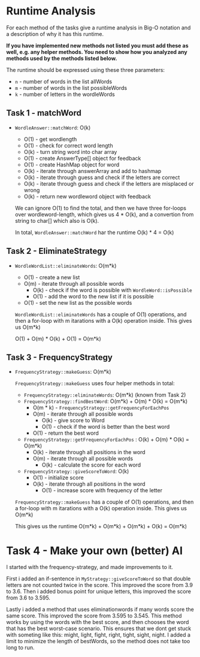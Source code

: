 # Runtime Analysis

For each method of the tasks give a runtime analysis in Big-O notation and a description of why it has this runtime.

**If you have implemented new methods not listed you must add these as well, e.g. any helper methods. You need to show how you analyzed any methods used by the methods listed below.**

The runtime should be expressed using these three parameters:

- `n` - number of words in the list allWords
- `m` - number of words in the list possibleWords
- `k` - number of letters in the wordleWords

## Task 1 - matchWord

- `WordleAnswer::matchWord`: O(k)

  - O(1) - get wordlength
  - O(1) - check for correct word length
  - O(k) - turn string word into char array
  - O(1) - create AnswerType[] object for feedback
  - O(1) - create HashMap object for word
  - O(k) - iterate through answerArray and add to hashmap
  - O(k) - iterate through guess and check if the letters are correct
  - O(k) - iterate through guess and check if the letters are misplaced or wrong
  - O(k) - return new wordleword object with feedback

  We can ignore O(1) to find the total, and then we have three for-loops over wordleword-length, which gives us 4 \* O(k), and a convertion from string to char[] which also is O(k).

  In total, `WordleAnswer::matchWord` har the runtime O(k) \* 4 = O(k)

## Task 2 - EliminateStrategy

- `WordleWordList::eliminateWords`: O(m\*k)

  - O(1) - create a new list
  - O(m) - iterate through all possible words
    - O(k) - check if the word is possible with `WordleWord::isPossible`
    - O(1) - add the word to the new list if it is possible
  - O(1) - set the new list as the possible words

  `WordleWordList::eliminateWords` has a couple of O(1) operations, and then a for-loop with m itarations with a O(k) operation inside. This gives us O(m\*k)

  O(1) + O(m) \* O(k) + O(1) = O(m\*k)

## Task 3 - FrequencyStrategy

- `FrequencyStrategy::makeGuess`: O(m\*k)

  `FrequencyStrategy::makeGuess` uses four helper methods in total:

  - `FrequencyStrategy::eliminateWords`: O(m\*k) (known from Task 2)
  - `FrequencyStrategy::findBestWord`: O(m\*k) + O(m) \* O(k) = O(m\*k)
    - O(m \* k) - `FrequencyStrategy::getFrequencyForEachPos`
    - O(m) - iterate through all possible words
      - O(k) - give score to Word
      - O(1) - check if the word is better than the best word
    - O(1) - return the best word
  - `FrequencyStrategy::getFrequencyForEachPos` : O(k) + O(m) \* O(k) = O(m\*k)
    - O(k) - iterate through all positions in the word
    - O(m) - iterate through all possible words
      - O(k) - calculate the score for each word
  - `FrequencyStrategy::giveScoreToWord`: O(k)
    - O(1) - initialize score
    - O(k) - iterate through all positions in the word
      - O(1) - increase score with frequency of the letter

  `FrequencyStrategy::makeGuess` has a couple of O(1) operations, and then a for-loop with m itarations with a O(k) operation inside. This gives us O(m\*k)

  This gives us the runtime O(m\*k) + O(m\*k) + O(m\*k) + O(k) = O(m\*k)

# Task 4 - Make your own (better) AI

I started with the frequency-strategy, and made improvements to it.

First i added an if-sentence in `MyStrategy::giveScoreToWord` so that double letters are not counted twice in the score. This improved the score from 3.9 to 3.6. Then i added bonus point for unique letters, this improved the score from 3.6 to 3.595.

Lastly i added a method that uses eliminationwords if many words score the same score. This improved the score from 3.595 to 3.545. This method works by using the words with the best score, and then chooses the word that has the best worst-case scenario. This ensures that we dont get stuck with someting like this: might, light, fight, right, tight, sight, night. I added a limit to minimize the length of bestWords, so the method does not take too long to run.
